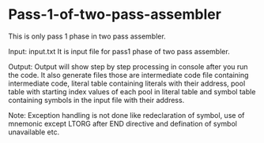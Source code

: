 # Pass-1-of-two-pass-assembler
This is only pass 1 phase in two pass assembler.

Input:
input.txt 
It is input file for pass1 phase of two pass assembler.

Output:
Output will show step by step processing in console after you run the code.
It also generate files those are intermediate code file containing intermediate code,
literal table containing literals with their address, pool table with starting index values of each pool in literal table and 
symbol table containing symbols in the input file with their address.

Note:
Exception handling is not done like redeclaration of symbol, use of mnemonic except LTORG after END directive and
defination of symbol unavailable etc. 
